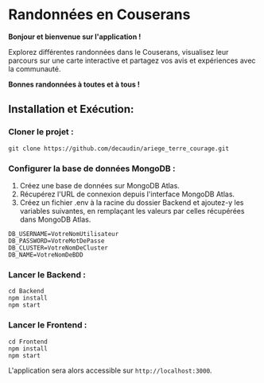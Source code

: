 #  Randonnées en Couserans 

**Bonjour et bienvenue sur l'application !**

Explorez différentes randonnées dans le Couserans, visualisez leur parcours sur une carte interactive et partagez vos avis et expériences avec la communauté.

**Bonnes randonnées à toutes et à tous !**

## Installation et Exécution:

### Cloner le projet :

`git clone https://github.com/decaudin/ariege_terre_courage.git`


### Configurer la base de données MongoDB :

1. Créez une base de données sur MongoDB Atlas.
2. Récupérez l'URL de connexion depuis l'interface MongoDB Atlas.
3. Créez un fichier .env à la racine du dossier Backend et ajoutez-y les variables suivantes, en remplaçant les valeurs par celles récupérées dans MongoDB Atlas.

```
DB_USERNAME=VotreNomUtilisateur
DB_PASSWORD=VotreMotDePasse
DB_CLUSTER=VotreNomDeCluster
DB_NAME=VotreNomDeBDD 
```

### Lancer le Backend :

```
cd Backend
npm install
npm start
```

### Lancer le Frontend :

```
cd Frontend
npm install
npm start
```

L'application sera alors accessible sur `http://localhost:3000`.
